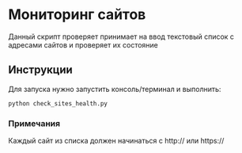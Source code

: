 # Мониторинг сайтов

Данный скрипт проверяет принимает на ввод текстовый список с адресами сайтов и проверяет их состояние

## Инструкции

Для запуска нужно запустить консоль/терминал и выполнить:
```
python check_sites_health.py
```

### Примечания
Каждый сайт из списка должен начинаться с http:// или https://
